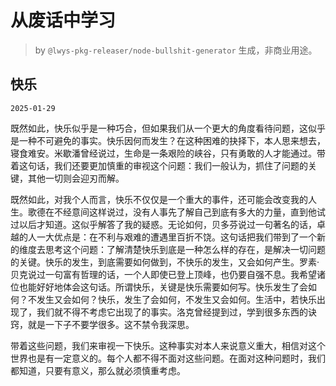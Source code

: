 # 从废话中学习

> by `@lwys-pkg-releaser/node-bullshit-generator` 生成，非商业用途。

## 快乐

`2025-01-29`

既然如此，快乐似乎是一种巧合，但如果我们从一个更大的角度看待问题，这似乎是一种不可避免的事实。快乐因何而发生？在这种困难的抉择下，本人思来想去，寝食难安。米歇潘曾经说过，生命是一条艰险的峡谷，只有勇敢的人才能通过。带着这句话，我们还要更加慎重的审视这个问题：我们一般认为，抓住了问题的关键，其他一切则会迎刃而解。

既然如此，对我个人而言，快乐不仅仅是一个重大的事件，还可能会改变我的人生。歌德在不经意间这样说过，没有人事先了解自己到底有多大的力量，直到他试过以后才知道。这似乎解答了我的疑惑。无论如何，贝多芬说过一句著名的话，卓越的人一大优点是：在不利与艰难的遭遇里百折不饶。这句话把我们带到了一个新的维度去思考这个问题：了解清楚快乐到底是一种怎么样的存在，是解决一切问题的关键。快乐的发生，到底需要如何做到，不快乐的发生，又会如何产生。罗素·贝克说过一句富有哲理的话，一个人即使已登上顶峰，也仍要自强不息。我希望诸位也能好好地体会这句话。所谓快乐，关键是快乐需要如何写。快乐发生了会如何？不发生又会如何？快乐，发生了会如何，不发生又会如何。生活中，若快乐出现了，我们就不得不考虑它出现了的事实。洛克曾经提到过，学到很多东西的诀窍，就是一下子不要学很多。这不禁令我深思。

带着这些问题，我们来审视一下快乐。这种事实对本人来说意义重大，相信对这个世界也是有一定意义的。每个人都不得不面对这些问题。在面对这种问题时，我们都知道，只要有意义，那么就必须慎重考虑。